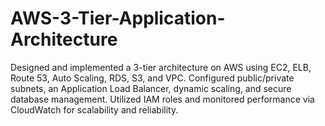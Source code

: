 # AWS-3-Tier-Application-Architecture
Designed and implemented a 3-tier architecture on AWS using EC2, ELB, Route 53, Auto Scaling, RDS, S3, and VPC. Configured public/private subnets, an Application Load Balancer, dynamic scaling, and secure database management. Utilized IAM roles and monitored performance via CloudWatch for scalability and reliability.

